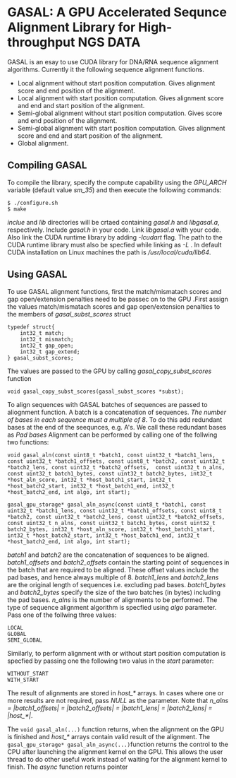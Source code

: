 # GASAL: A GPU Accelerated Sequnce Alignment Library for High-throughput NGS DATA

GASAL is an esay to use CUDA library for DNA/RNA sequence alignment algorithms. Currently it the following sequence alignment functions.
- Local alignment without start position computation. Gives alignment score and end position of the alignment.
- Local alignment with start position computation. Gives alignment score and end and start position of the alignment.
- Semi-global alignment without start position computation. Gives score and end position of the alignment.
- Semi-global alignment with start position computation. Gives alignment score and end and start position of the alignment.
- Global alignment.

## Compiling GASAL
To compile the library, specify the compute capability using the *GPU_ARCH* variable (default value *sm_35*) and then execute the following commands:

```
$ ./configure.sh
$ make
```

*inclue* and *lib* directories will be crtaed containing *gasal.h* and *libgasal.a*, respectively. Include *gasal.h* in your code. Link *libgasal.a* with your code. Also link the CUDA runtime library by adding *-lcudart* flag. The path to the CUDA runtime library must also be specfied while linking as *-L <path to CUDA lib64 directory>*. In default CUDA installation on Linux machines the path is */usr/local/cuda/lib64*.

## Using GASAL
To use GASAL alignment functions, first the match/mismatach scores and gap open/extension penalties need to be passec on to the GPU .First assign the values match/mismatach scores and gap open/extension penalties to the members of *gasal_subst_scores* struct

```
typedef struct{
	int32_t match;
	int32_t mismatch;
	int32_t gap_open;
	int32_t gap_extend;
} gasal_subst_scores;
```
The values are passed to the GPU by calling *gasal_copy_subst_scores* function

```
void gasal_copy_subst_scores(gasal_subst_scores *subst);
```

To align sequences with GASAL batches of sequences are passed to aliognment function. A batch is a concatenation of sequences. *The number of bases in each sequence must a multiple of 8*. To do this add redundant bases at the end of the seequnces, e.g. A's. We call these redundant bases as *Pad bases* Alignment can be performed by calling one of the follwing two functions:

```
void gasal_aln(const uint8_t *batch1, const uint32_t *batch1_lens, const uint32_t *batch1_offsets, const uint8_t *batch2, const uint32_t *batch2_lens, const uint32_t *batch2_offsets,  const uint32_t n_alns, const uint32_t batch1_bytes, const uint32_t batch2_bytes, int32_t *host_aln_score, int32_t *host_batch1_start, int32_t *host_batch2_start, int32_t *host_batch1_end, int32_t *host_batch2_end, int algo, int start);

gasal_gpu_storage* gasal_aln_async(const uint8_t *batch1, const uint32_t *batch1_lens, const uint32_t *batch1_offsets, const uint8_t *batch2, const uint32_t *batch2_lens, const uint32_t *batch2_offsets,  const uint32_t n_alns, const uint32_t batch1_bytes, const uint32_t batch2_bytes, int32_t *host_aln_score, int32_t *host_batch1_start, int32_t *host_batch2_start, int32_t *host_batch1_end, int32_t *host_batch2_end, int algo, int start);
```

*batch1* and *batch2* are the concatenation of sequences to be aligned. *batch1_offsets* and *batch2_offsets* contain the starting point of sequences in the batch that are required to be aligned. These offset values include the pad bases, and hence always multiple of 8. *batch1_lens* and *batch2_lens* are the original length of sequences i.e. excluding pad bases. *batch1_bytes* and *batch2_bytes* specify the size of the two batches (in bytes) including the pad bases. *n_alns* is the number of alignments to be performed. The type of sequence alignment algorithm is specfied using *algo* parameter. Pass one of the follwing three values:

```
LOCAL
GLOBAL
SEMI_GLOBAL
```

Similarly, to perform alignment with or without start position computation is specfied by passing one the following two valus in the *start* parameter:

```
WITHOUT_START
WITH_START
```


The result of alignments are stored in *host_\** arrays. In cases where one or more results are not required, pass *NULL* as the parameter. Note that *n_alns = |batch1_offsets| = |batch2_offsets| = |batch1_lens| = |batch2_lens| = |host_\*|*.


The `void gasal_aln(...)` function returns, when the alignment on the GPU is finished and *host_\** arrays contain valid result of the alignment. The ` gasal_gpu_storage* gasal_aln_async(...)`function returns the control to the CPU after launching the alignment kernel on the GPU. This allows the user thread to do other useful work instead of waiting for the alignment kernel to finish. The *async* function returns pointer     


